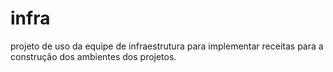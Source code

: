 # infra
projeto de uso da equipe de infraestrutura para implementar receitas para a construção dos ambientes  dos projetos.
